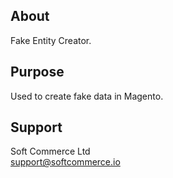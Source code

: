 ## About
Fake Entity Creator.

## Purpose
Used to create fake data in Magento.

## Support
Soft Commerce Ltd <br />
support@softcommerce.io
